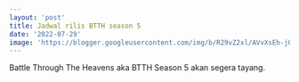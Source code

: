 ```yaml
---
layout: 'post'
title: Jadwal rilis BTTH season 5
date: '2022-07-29'
image: 'https://blogger.googleusercontent.com/img/b/R29vZ2xl/AVvXsEh-jQSRi41CoR95yBuOP3PUcE3jY67bVN1lMhjoQXLQuYoD0NtxCvfWO9s8IdvtNuUrOxprs8bCVWRnGp3oVE4mjzAbbjXbCoX6fBFeE7-UPvsgPepwUjwSF-FdxXVcjcNUyVOJ5wQj19c9BM8PqPbYHgEIyJj8pbkCkQJ1ae4F8GNOGj7O1vUx3LEj5g/s640/Battle-Through-The-Heavens-Origin-season-5%20(1).webp'
---
```


Battle Through The Heavens aka BTTH Season 5 akan segera tayang.
